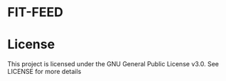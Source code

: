 # FIT-FEED


# License
This project is licensed under the GNU General Public License v3.0. See LICENSE for more details
